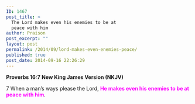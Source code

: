 ```yaml
---
ID: 1467
post_title: >
  The Lord makes even his enemies to be at
  peace with him
author: Praison
post_excerpt: ""
layout: post
permalink: /2014/09/lord-makes-even-enemies-peace/
published: true
post_date: 2014-09-16 22:26:29
---
```

<strong>Proverbs 16:7</strong>
<strong> New King James Version (NKJV)</strong>

7 When a man’s ways please the Lord,
<strong><span style="color: #ff00ff;">He makes even his enemies to be at peace with him</span></strong>.